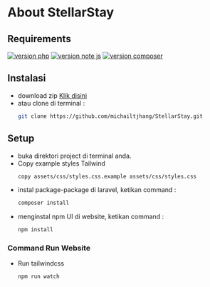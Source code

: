 # About StellarStay


## Requirements

<a href="https://windows.php.net/download#php-8.2"><img src="https://img.shields.io/badge/PHP-v8.2.4-blue" alt="version php"></a>
<a href="https://nodejs.org/en/blog/release/v10.1.0"><img src="https://img.shields.io/badge/NPM-v10.1.0-green" alt="version note js"></a>
<a href="https://getcomposer.org/download/2.6.5/composer.phar"><img src="https://img.shields.io/badge/COMPOSER-v2.6.5-brown" alt="version composer"></a>

## Instalasi

-   download zip <a href="https://github.com/michailtjhang/StellarStay/archive/refs/heads/master.zip">Klik disini</a>
-   atau clone di terminal :
    ```bash
    git clone https://github.com/michailtjhang/StellarStay.git
    ```

## Setup

-   buka direktori project di terminal anda.
-   Copy example styles Tailwind
    ```bash
    copy assets/css/styles.css.example assets/css/styles.css
    ```
-   instal package-package di laravel, ketikan command :
    ```bash
    composer install
    ```
-   menginstal npm UI di website, ketikan command :
    ```bash
    npm install
    ```

### Command Run Website

- Run tailwindcss
    ```bash
    npm run watch
    ```
